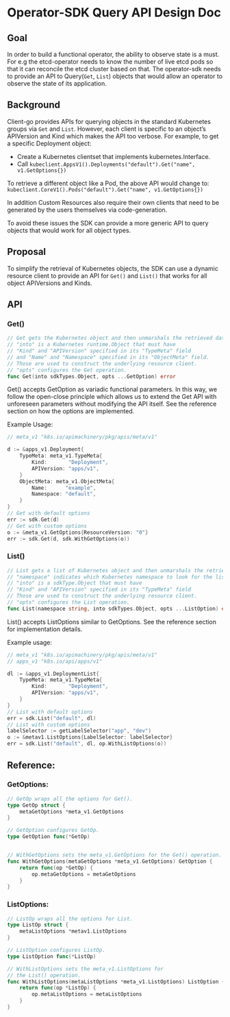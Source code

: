 # Operator-SDK Query API Design Doc

## Goal

In order to build a functional operator, the ability to observe state is a must. For e.g the etcd-operator needs to know the number of live etcd pods so that it can reconcile the etcd cluster based on that. The operator-sdk needs to provide an API to Query(`Get`, `List`) objects that would allow an operator to observe the state of its application.

## Background

Client-go provides APIs for querying objects in the standard Kubernetes groups via `Get` and `List`.
However, each client is specific to an object’s APIVersion and Kind which makes the API too verbose.
For example, to get a specific Deployment object:
- Create a Kubernetes clientset that implements kubernetes.Interface.
- Call `kubeclient.AppsV1().Deployments("default").Get("name", v1.GetOptions{})`

To retrieve a different object like a Pod, the above API would change to:
`kubeclient.CoreV1().Pods("default").Get("name", v1.GetOptions{})`

In addition Custom Resources also require their own clients that need to be generated by the users themselves via code-generation.

To avoid these issues the SDK can provide a more generic API to query objects that would work for all object types.

## Proposal

To simplify the retrieval of Kubernetes objects, the SDK can use a dynamic resource client to provide an API for `Get()` and `List()` that works for all object APIVersions and Kinds.

## API

### Get()

```Go
// Get gets the Kubernetes object and then unmarshals the retrieved data into the "into" object.
// "into" is a Kubernetes runtime.Object that must have
// "Kind" and "APIVersion" specified in its "TypeMeta" field
// and "Name" and "Namespace" specified in its "ObjectMeta" field.
// Those are used to construct the underlying resource client.
// "opts" configures the Get operation.
func Get(into sdkTypes.Object, opts ...GetOption) error
```

Get() accepts GetOption as variadic functional parameters. In this way, we follow the open-close principle
which allows us to extend the Get API with unforeseen parameters without modifying the API itself. See the reference section on how the options are implemented.

Example Usage:
```Go
// meta_v1 "k8s.io/apimachinery/pkg/apis/meta/v1"

d := &apps_v1.Deployment{
    TypeMeta: meta_v1.TypeMeta{
        Kind:       "Deployment",
        APIVersion: "apps/v1",
    }
    ObjectMeta: meta_v1.ObjectMeta{
        Name:      "example",
        Namespace: "default",
    }
}
// Get with default options
err := sdk.Get(d)
// Get with custom options
o := &meta_v1.GetOptions{ResourceVersion: "0"}
err := sdk.Get(d, sdk.WithGetOptions(o))
```

### List()

```Go
// List gets a list of Kubernetes object and then unmarshals the retrieved data into the "into" object.
// "namespace" indicates which Kubernetes namespace to look for the list of Kubernetes objects.
// "into" is a sdkType.Object that must have
// "Kind" and "APIVersion" specified in its "TypeMeta" field
// Those are used to construct the underlying resource client.
// "opts" configures the List operation.
func List(namespace string, into sdkTypes.Object, opts ...ListOption) error
```

List() accepts ListOptions similar to GetOptions. See the reference section for implementation details.

Example usage:

```Go
// meta_v1 "k8s.io/apimachinery/pkg/apis/meta/v1"
// apps_v1 "k8s.io/api/apps/v1"

dl := &apps_v1.DeploymentList{
    TypeMeta: meta_v1.TypeMeta{
        Kind:       "Deployment",
        APIVersion: "apps/v1",
    }
}
// List with default options
err = sdk.List("default", dl)
// List with custom options
labelSelector := getLabelSelector("app", "dev")
o := &metav1.ListOptions{LabelSelector: labelSelector}
err = sdk.List("default", dl, op.WithListOptions(o))
```



## Reference:

### GetOptions:

```Go
// GetOp wraps all the options for Get().
type GetOp struct {
    metaGetOptions *meta_v1.GetOptions
}

// GetOption configures GetOp.
type GetOption func(*GetOp)


// WithGetOptions sets the meta_v1.GetOptions for the Get() operation.
func WithGetOptions(metaGetOptions *meta_v1.GetOptions) GetOption {
    return func(op *GetOp) {
        op.metaGetOptions = metaGetOptions
    }
}
```

### ListOptions:

```Go
// ListOp wraps all the options for List.
type ListOp struct {
    metaListOptions *metav1.ListOptions
}

// ListOption configures ListOp.
type ListOption func(*ListOp)

// WithListOptions sets the meta_v1.ListOptions for
// the List() operation.
func WithListOptions(metaListOptions *meta_v1.ListOptions) ListOption {
    return func(op *ListOp) {
        op.metaListOptions = metaListOptions
    }
}
```
